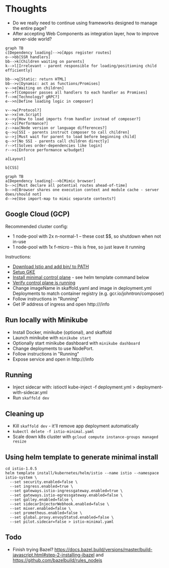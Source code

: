 # Thoughts

* Do we really need to continue using frameworks designed to manage the entire page?
* After accepting Web Components as integration layer, how to improve server-side world?


```mermaid
graph TB
c[Dependency loading]-->o[Apps register routes]
o-->bb[SSR handlers]
bb-->k[Children waiting on parents]
k-->l[Irrelevant - parent responsible for loading/positioning child efficiently]

bb-->q[Static: return HTML]
bb-->v[Dynamic: act as functions/Promises]
v-->e[Waiting on children]
e-->f[Composer passes all handlers to each handler as Promises]
f-->m[Technology? gRPC?]
e-->n[Define loading logic in composer]

v-->w[Protocol?]
w-->x[vm.Script]
x-->y[How to load imports from handler instead of composer?]
x-->z[Performance?]
z-->aa[Node version or language differences?]
q-->u[SSI - parents instruct composer to call children]
u-->j[Must wait for parent to load before beginning child]
q-->r[No SSI - parents call children directly]
r-->t[Solves order-dependencies like login]
r-->s[Enforce performance w/budget]

a[Layout]

b[CSS]
```

```mermaid
graph TB
a[Dependency loading]-->b[Mimic browser]
b-->c[Must declare all potential routes ahead-of-time]
b-->d[Browser shares one execution context and module cache - server does/should not]
d-->e[Use import-map to mimic separate contexts?]
```

## Google Cloud (GCP)

Recommended cluster config:

* 1 node-pool with 2x n-normal-1 – these cost $$, so shutdown when not in-use
* 1 node-pool with 1x f-micro – this is free, so just leave it running

Instructions:

* [Download Istio and add bin/ to PATH](https://istio.io/docs/setup/kubernetes/download-release/)
* [Setup GKE](https://istio.io/docs/setup/kubernetes/platform-setup/gke/)
* [Install minimal control plane](https://istio.io/docs/setup/kubernetes/minimal-install/#see-also) - see helm template command below
* [Verify control plane is running](https://istio.io/docs/setup/kubernetes/quick-start/#verifying-the-installation)
* Change imageName in skaffold.yaml and image in deployment.yml Deployments to match container registry (e.g. gcr.io/johntron/composer)
* Follow instructions in "Running"
* Get IP address of ingress and open http://<ingress IP>/info


## Run locally with Minikube

* Install Docker, minikube (optional), and skaffold
* Launch minikube with `minikube start`
* Optionally start minikube dashboard with `minikube dashboard`
* Change deployments to use NodePort.
* Follow instructions in "Running"
* Expose service and open in http://<exposed IP>/info


## Running

* Inject sidecar with: istioctl kube-inject -f deployment.yml > deployment-with-sidecar.yml
* Run `skaffold dev`


## Cleaning up

* Kill `skaffold dev` - it'll remove app deployment automatically
* `kubectl delete -f istio-minimal.yaml`
* Scale down k8s cluster with `gcloud compute instance-groups managed resize`


## Using helm template to generate minimal install

```
cd istio-1.0.5
helm template install/kubernetes/helm/istio --name istio --namespace istio-system \
  --set security.enabled=false \
  --set ingress.enabled=true \
  --set gateways.istio-ingressgateway.enabled=true \
  --set gateways.istio-egressgateway.enabled=false \
  --set galley.enabled=false \
  --set sidecarInjectorWebhook.enabled=false \
  --set mixer.enabled=false \
  --set prometheus.enabled=false \
  --set global.proxy.envoyStatsd.enabled=false \
  --set pilot.sidecar=false > istio-minimal.yaml
```


## Todo

* Finish trying Bazel? https://docs.bazel.build/versions/master/build-javascript.html#step-2-installing-ibazel and https://github.com/bazelbuild/rules_nodejs